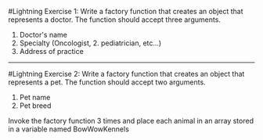 #Lightning Exercise 1: 
Write a factory function that creates an object that represents a doctor. The function should accept three arguments.

1. Doctor's name
1. Specialty (Oncologist, 2. pediatrician, etc...)
1. Address of practice
___
#Lightning Exercise 2: 
Write a factory function that creates an object that represents a pet. The function should accept two arguments.

1. Pet name
1. Pet breed

Invoke the factory function 3 times and place each animal in an array stored in a variable named BowWowKennels